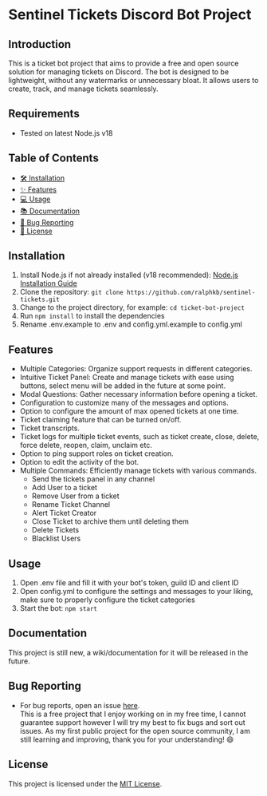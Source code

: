 # Sentinel Tickets Discord Bot Project

## Introduction
This is a ticket bot project that aims to provide a free and open source solution for managing tickets on Discord. The bot is designed to be lightweight, without any watermarks or unnecessary bloat. It allows users to create, track, and manage tickets seamlessly.

## Requirements
- Tested on latest Node.js v18

## Table of Contents
- [🛠️ Installation](#installation)
- [✨ Features](#features)
- [💻 Usage](#usage)
- [📚 Documentation](#documentation)
- [🐛 Bug Reporting](#bug-reporting)
- [📃 License](#license)

## Installation
1. Install Node.js if not already installed (v18 recommended): [Node.js Installation Guide](https://nodejs.org/en/download/)
2. Clone the repository: `git clone https://github.com/ralphkb/sentinel-tickets.git`
3. Change to the project directory, for example: `cd ticket-bot-project`
4. Run `npm install` to install the dependencies
5. Rename .env.example to .env and config.yml.example to config.yml

## Features

- Multiple Categories: Organize support requests in different categories.
- Intuitive Ticket Panel: Create and manage tickets with ease using buttons, select menu will be added in the future at some point.
- Modal Questions: Gather necessary information before opening a ticket.
- Configuration to customize many of the messages and options.
- Option to configure the amount of max opened tickets at one time.
- Ticket claiming feature that can be turned on/off.
- Ticket transcripts.
- Ticket logs for multiple ticket events, such as ticket create, close, delete, force delete, reopen, claim, unclaim etc.
- Option to ping support roles on ticket creation.
- Option to edit the activity of the bot.
- Multiple Commands: Efficiently manage tickets with various commands.
    - Send the tickets panel in any channel
    - Add User to a ticket
    - Remove User from a ticket
    - Rename Ticket Channel
    - Alert Ticket Creator
    - Close Ticket to archive them until deleting them
    - Delete Tickets
    - Blacklist Users

## Usage
1. Open .env file and fill it with your bot's token, guild ID and client ID
2. Open config.yml to configure the settings and messages to your liking, make sure to properly configure the ticket categories
3. Start the bot: `npm start`

## Documentation
This project is still new, a wiki/documentation for it will be released in the future.

## Bug Reporting
- For bug reports, open an issue [here](https://github.com/ralphkb/sentinel-tickets/issues).  
This is a free project that I enjoy working on in my free time, I cannot guarantee support however I will try my best to fix bugs and sort out issues. As my first public project for the open source community, I am still learning and improving, thank you for your understanding! 😄

## License
This project is licensed under the [MIT License](LICENSE).